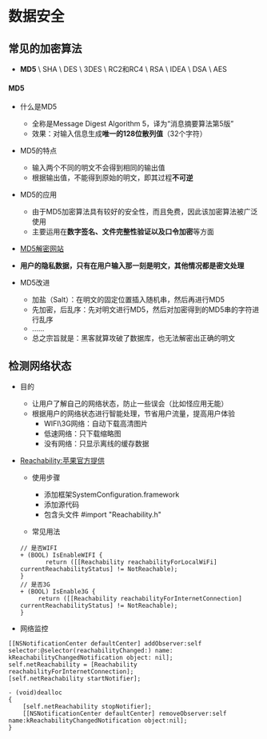 # 数据安全

## 常见的加密算法
- **MD5** \ SHA \ DES \ 3DES \ RC2和RC4 \ RSA \ IDEA \ DSA \ AES#### MD5

- 什么是MD5
	- 全称是Message Digest Algorithm 5，译为“消息摘要算法第5版”	- 效果：对输入信息生成**唯一的128位散列值**（32个字符）- MD5的特点
	- 输入两个不同的明文不会得到相同的输出值	- 根据输出值，不能得到原始的明文，即其过程**不可逆**- MD5的应用
	- 由于MD5加密算法具有较好的安全性，而且免费，因此该加密算法被广泛使用	- 主要运用在**数字签名、文件完整性验证以及口令加密**等方面- [MD5解密网站](http://www.cmd5.com)- **用户的隐私数据，只有在用户输入那一刻是明文，其他情况都是密文处理**- MD5改进

	- 加盐（Salt）：在明文的固定位置插入随机串，然后再进行MD5	- 先加密，后乱序：先对明文进行MD5，然后对加密得到的MD5串的字符进行乱序	- ......	- 总之宗旨就是：黑客就算攻破了数据库，也无法解密出正确的明文## 检测网络状态

- 目的
	- 让用户了解自己的网络状态，防止一些误会（比如怪应用无能）	- 根据用户的网络状态进行智能处理，节省用户流量，提高用户体验		- WIFI\3G网络：自动下载高清图片		- 低速网络：只下载缩略图		- 没有网络：只显示离线的缓存数据- [Reachability:苹果官方提供](https://developer.apple.com/library/ios/samplecode/Reachability/Reachability.zip)

	- 使用步骤		- 添加框架SystemConfiguration.framework		- 添加源代码		- 包含头文件  #import "Reachability.h"	- 常见用法
		```objc	// 是否WIFI	+ (BOOL) IsEnableWIFI { 		   return ([[Reachability reachabilityForLocalWiFi] currentReachabilityStatus] != NotReachable);	}	// 是否3G	+ (BOOL) IsEnable3G {   		 return ([[Reachability reachabilityForInternetConnection] currentReachabilityStatus] != NotReachable);	}	```
	
- 网络监控

```objc
[[NSNotificationCenter defaultCenter] addObserver:self selector:@selector(reachabilityChanged:) name: kReachabilityChangedNotification object: nil];self.netReachability = [Reachability reachabilityForInternetConnection];[self.netReachability startNotifier];- (void)dealloc{    [self.netReachability stopNotifier];    [[NSNotificationCenter defaultCenter] removeObserver:self name:kReachabilityChangedNotification object:nil];}
```